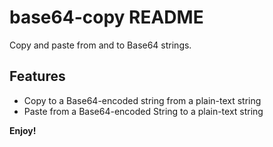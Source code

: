# base64-copy README

Copy and paste from and to Base64 strings.

## Features

- Copy to a Base64-encoded string from a plain-text string
- Paste from a Base64-encoded String to a plain-text string

**Enjoy!**
